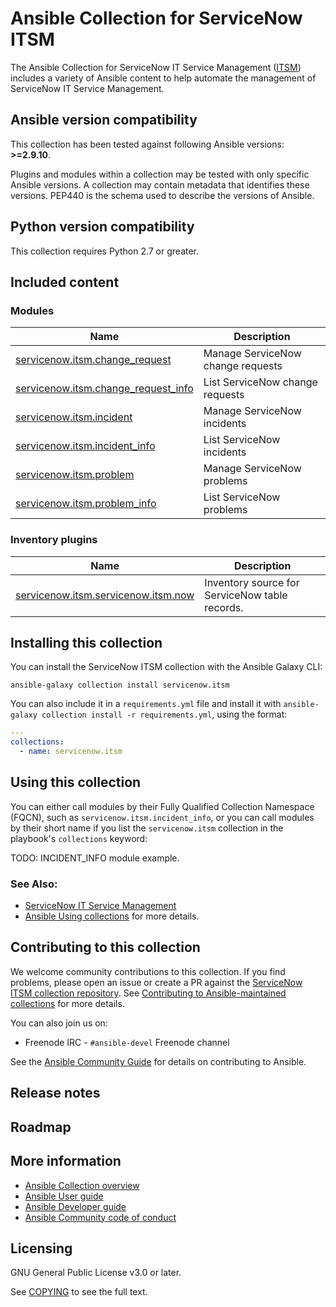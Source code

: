 #  Ansible Collection for ServiceNow ITSM

The Ansible Collection for ServiceNow IT Service Management ([ITSM](https://www.servicenow.com/products/itsm.html)) includes a variety of Ansible content to help automate the management of ServiceNow IT Service Management.

<!--start requires_ansible-->
## Ansible version compatibility

This collection has been tested against following Ansible versions: **>=2.9.10**.

Plugins and modules within a collection may be tested with only specific Ansible versions.
A collection may contain metadata that identifies these versions.
PEP440 is the schema used to describe the versions of Ansible.
<!--end requires_ansible-->

## Python version compatibility

This collection requires Python 2.7 or greater.

## Included content

<!--start collection content-->
### Modules
Name | Description
--- | ---
[servicenow.itsm.change_request](https://github.com/ansible-collections/servicenow.itsm/blob/main/docs/servicenow.itsm.change_request_module.rst)|Manage ServiceNow change requests
[servicenow.itsm.change_request_info](https://github.com/ansible-collections/servicenow.itsm/blob/main/docs/servicenow.itsm.change_request_info_module.rst)|List ServiceNow change requests
[servicenow.itsm.incident](https://github.com/ansible-collections/servicenow.itsm/blob/main/docs/servicenow.itsm.incident_module.rst)|Manage ServiceNow incidents
[servicenow.itsm.incident_info](https://github.com/ansible-collections/servicenow.itsm/blob/main/docs/servicenow.itsm.incident_info_module.rst)|List ServiceNow incidents
[servicenow.itsm.problem](https://github.com/ansible-collections/servicenow.itsm/blob/main/docs/servicenow.itsm.problem_module.rst)|Manage ServiceNow problems
[servicenow.itsm.problem_info](https://github.com/ansible-collections/servicenow.itsm/blob/main/docs/servicenow.itsm.problem_info_module.rst)|List ServiceNow problems

### Inventory plugins
Name | Description
--- | ---
[servicenow.itsm.servicenow.itsm.now](https://github.com/ansible-collections/servicenow.itsm/blob/main/docs/servicenow.itsm.servicenow.itsm.now_inventory.rst)|Inventory source for ServiceNow table records.

<!--end collection content-->

## Installing this collection

You can install the ServiceNow ITSM collection with the Ansible Galaxy CLI:

    ansible-galaxy collection install servicenow.itsm

You can also include it in a `requirements.yml` file and install it with `ansible-galaxy collection install -r requirements.yml`, using the format:

```yaml
---
collections:
  - name: servicenow.itsm
```

## Using this collection

You can either call modules by their Fully Qualified Collection Namespace (FQCN), such as `servicenow.itsm.incident_info`, or you can call modules by their short name if you list the `servicenow.itsm` collection in the playbook's `collections` keyword:

TODO: INCIDENT_INFO module example.


### See Also:

* [ServiceNow IT Service Management](https://www.servicenow.com/products/itsm.html)
* [Ansible Using collections](https://docs.ansible.com/ansible/latest/user_guide/collections_using.html) for more details.


## Contributing to this collection

We welcome community contributions to this collection. If you find problems, please open an issue or create a PR against the [ServiceNow ITSM collection repository](https://github.com/ansible-collections/servicenow.itsm). See [Contributing to Ansible-maintained collections](https://docs.ansible.com/ansible/devel/community/contributing_maintained_collections.html#contributing-maintained-collections) for more details.

You can also join us on:

- Freenode IRC - ``#ansible-devel`` Freenode channel

See the [Ansible Community Guide](https://docs.ansible.com/ansible/latest/community/index.html) for details on contributing to Ansible.


## Release notes
<!--Add a link to a changelog.rst file or an external docsite to cover this information. -->

## Roadmap

<!-- Optional. Include the roadmap for this collection, and the proposed release/versioning strategy so users can anticipate the upgrade/update cycle. -->

## More information

- [Ansible Collection overview](https://github.com/ansible-collections/overview)
- [Ansible User guide](https://docs.ansible.com/ansible/latest/user_guide/index.html)
- [Ansible Developer guide](https://docs.ansible.com/ansible/latest/dev_guide/index.html)
- [Ansible Community code of conduct](https://docs.ansible.com/ansible/latest/community/code_of_conduct.html)

## Licensing

GNU General Public License v3.0 or later.

See [COPYING](https://www.gnu.org/licenses/gpl-3.0.txt) to see the full text.
